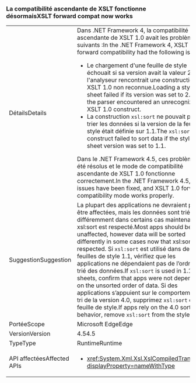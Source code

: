 ### <a name="xslt-forward-compat-now-works"></a><span data-ttu-id="1cf14-101">La compatibilité ascendante de XSLT fonctionne désormais</span><span class="sxs-lookup"><span data-stu-id="1cf14-101">XSLT forward compat now works</span></span>

|   |   |
|---|---|
|<span data-ttu-id="1cf14-102">Détails</span><span class="sxs-lookup"><span data-stu-id="1cf14-102">Details</span></span>|<span data-ttu-id="1cf14-103">Dans .NET Framework 4, la compatibilité ascendante de XSLT 1.0 avait les problèmes suivants :</span><span class="sxs-lookup"><span data-stu-id="1cf14-103">In the .NET Framework 4, XSLT 1.0 forward compatibility had the following issues:</span></span><ul><li><span data-ttu-id="1cf14-104">Le chargement d'une feuille de style échouait si sa version avait la valeur 2.0 et si l'analyseur rencontrait une construction XSLT 1.0 non reconnue.</span><span class="sxs-lookup"><span data-stu-id="1cf14-104">Loading a style sheet failed if its version was set to 2.0 and the parser encountered an unrecognized XSLT 1.0 construct.</span></span></li><li><span data-ttu-id="1cf14-105">La construction <code>xsl:sort</code> ne pouvait pas trier les données si la version de la feuille de style était définie sur 1.1.</span><span class="sxs-lookup"><span data-stu-id="1cf14-105">The <code>xsl:sort</code> construct failed to sort data if the style sheet version was set to 1.1.</span></span></li></ul><span data-ttu-id="1cf14-106">Dans le .NET Framework 4.5, ces problèmes ont été résolus et le mode de compatibilité ascendante de XSLT 1.0 fonctionne correctement.</span><span class="sxs-lookup"><span data-stu-id="1cf14-106">In the .NET Framework 4.5, these issues have been fixed, and XSLT 1.0 forward compatibility mode works properly.</span></span>|
|<span data-ttu-id="1cf14-107">Suggestion</span><span class="sxs-lookup"><span data-stu-id="1cf14-107">Suggestion</span></span>|<span data-ttu-id="1cf14-108">La plupart des applications ne devraient pas être affectées, mais les données sont triées différemment dans certains cas maintenant que xsl:sort est respecté.</span><span class="sxs-lookup"><span data-stu-id="1cf14-108">Most apps should be unaffected, however data will be sorted differently in some cases now that xsl:sort is respected.</span></span> <span data-ttu-id="1cf14-109">Si <code>xsl:sort</code> est utilisé dans des feuilles de style 1.1, vérifiez que les applications ne dépendaient pas de l’ordre non trié des données.</span><span class="sxs-lookup"><span data-stu-id="1cf14-109">If <code>xsl:sort</code> is used in 1.1 style sheets, confirm that apps were not depending on the unsorted order of data.</span></span> <span data-ttu-id="1cf14-110">Si des applications s’appuient sur le comportement de tri de la version 4.0, supprimez <code>xsl:sort</code> de la feuille de style.</span><span class="sxs-lookup"><span data-stu-id="1cf14-110">If apps rely on the 4.0 sorting behavior, remove <code>xsl:sort</code> from the style sheet.</span></span>|
|<span data-ttu-id="1cf14-111">Portée</span><span class="sxs-lookup"><span data-stu-id="1cf14-111">Scope</span></span>|<span data-ttu-id="1cf14-112">Microsoft Edge</span><span class="sxs-lookup"><span data-stu-id="1cf14-112">Edge</span></span>|
|<span data-ttu-id="1cf14-113">Version</span><span class="sxs-lookup"><span data-stu-id="1cf14-113">Version</span></span>|<span data-ttu-id="1cf14-114">4.5</span><span class="sxs-lookup"><span data-stu-id="1cf14-114">4.5</span></span>|
|<span data-ttu-id="1cf14-115">Type</span><span class="sxs-lookup"><span data-stu-id="1cf14-115">Type</span></span>|<span data-ttu-id="1cf14-116">Runtime</span><span class="sxs-lookup"><span data-stu-id="1cf14-116">Runtime</span></span>|
|<span data-ttu-id="1cf14-117">API affectées</span><span class="sxs-lookup"><span data-stu-id="1cf14-117">Affected APIs</span></span>|<ul><li><xref:System.Xml.Xsl.XslCompiledTransform?displayProperty=nameWithType></li></ul>|

